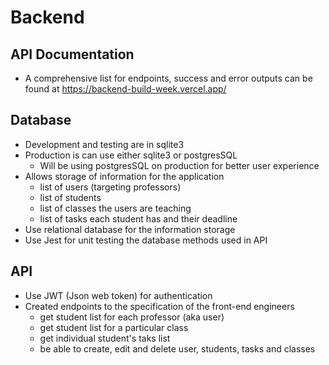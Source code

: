 # Backend

## API Documentation

- A comprehensive list for endpoints, success and error outputs can be found at
  https://backend-build-week.vercel.app/
  
## Database

- Development and testing are in sqlite3
- Production is can use either sqlite3 or postgresSQL
  - Will be using postgresSQL on production for better user experience
- Allows storage of information for the application
  - list of users (targeting professors)
  - list of students
  - list of classes the users are teaching
  - list of tasks each student has and their deadline
- Use relational database for the information storage
- Use Jest for unit testing the database methods used in API

## API

- Use JWT (Json web token) for authentication
- Created endpoints to the specification of the front-end engineers
  - get student list for each professor (aka user)
  - get student list for a particular class
  - get individual student's taks list
  - be able to create, edit and delete user, students, tasks and classes
